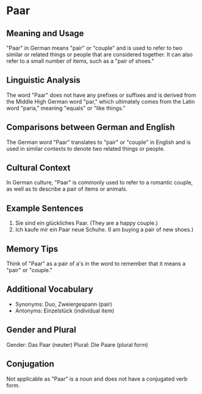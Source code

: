 # Paar
## Meaning and Usage
"Paar" in German means "pair" or "couple" and is used to refer to two similar or related things or people that are considered together. It can also refer to a small number of items, such as a "pair of shoes."

## Linguistic Analysis
The word "Paar" does not have any prefixes or suffixes and is derived from the Middle High German word "par," which ultimately comes from the Latin word "paria," meaning "equals" or "like things."

## Comparisons between German and English
The German word "Paar" translates to "pair" or "couple" in English and is used in similar contexts to denote two related things or people.

## Cultural Context
In German culture, "Paar" is commonly used to refer to a romantic couple, as well as to describe a pair of items or animals.

## Example Sentences
1. Sie sind ein glückliches Paar. (They are a happy couple.)
2. Ich kaufe mir ein Paar neue Schuhe. (I am buying a pair of new shoes.)

## Memory Tips
Think of "Paar" as a pair of a's in the word to remember that it means a "pair" or "couple."

## Additional Vocabulary
- Synonyms: Duo, Zweiergespann (pair)
- Antonyms: Einzelstück (individual item)

## Gender and Plural
Gender: Das Paar (neuter)
Plural: Die Paare (plural form)

## Conjugation
Not applicable as "Paar" is a noun and does not have a conjugated verb form.